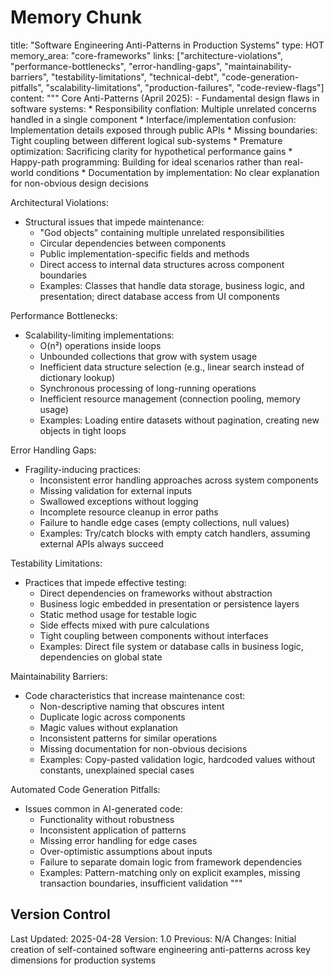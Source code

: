 # Memory Chunk

<chunk>
title: "Software Engineering Anti-Patterns in Production Systems"
type: HOT
memory_area: "core-frameworks"
links: ["architecture-violations", "performance-bottlenecks", "error-handling-gaps", "maintainability-barriers", "testability-limitations", "technical-debt", "code-generation-pitfalls", "scalability-limitations", "production-failures", "code-review-flags"]
content: """
Core Anti-Patterns (April 2025):
- Fundamental design flaws in software systems:
  * Responsibility conflation: Multiple unrelated concerns handled in a single component
  * Interface/implementation confusion: Implementation details exposed through public APIs
  * Missing boundaries: Tight coupling between different logical sub-systems
  * Premature optimization: Sacrificing clarity for hypothetical performance gains
  * Happy-path programming: Building for ideal scenarios rather than real-world conditions
  * Documentation by implementation: No clear explanation for non-obvious design decisions

Architectural Violations:
- Structural issues that impede maintenance:
  * "God objects" containing multiple unrelated responsibilities
  * Circular dependencies between components
  * Public implementation-specific fields and methods
  * Direct access to internal data structures across component boundaries
  * Examples: Classes that handle data storage, business logic, and presentation; direct database access from UI components

Performance Bottlenecks:
- Scalability-limiting implementations:
  * O(n²) operations inside loops
  * Unbounded collections that grow with system usage
  * Inefficient data structure selection (e.g., linear search instead of dictionary lookup)
  * Synchronous processing of long-running operations
  * Inefficient resource management (connection pooling, memory usage)
  * Examples: Loading entire datasets without pagination, creating new objects in tight loops

Error Handling Gaps:
- Fragility-inducing practices:
  * Inconsistent error handling approaches across system components
  * Missing validation for external inputs
  * Swallowed exceptions without logging
  * Incomplete resource cleanup in error paths
  * Failure to handle edge cases (empty collections, null values)
  * Examples: Try/catch blocks with empty catch handlers, assuming external APIs always succeed

Testability Limitations:
- Practices that impede effective testing:
  * Direct dependencies on frameworks without abstraction
  * Business logic embedded in presentation or persistence layers
  * Static method usage for testable logic
  * Side effects mixed with pure calculations
  * Tight coupling between components without interfaces
  * Examples: Direct file system or database calls in business logic, dependencies on global state

Maintainability Barriers:
- Code characteristics that increase maintenance cost:
  * Non-descriptive naming that obscures intent
  * Duplicate logic across components
  * Magic values without explanation
  * Inconsistent patterns for similar operations
  * Missing documentation for non-obvious decisions
  * Examples: Copy-pasted validation logic, hardcoded values without constants, unexplained special cases

Automated Code Generation Pitfalls:
- Issues common in AI-generated code:
  * Functionality without robustness
  * Inconsistent application of patterns
  * Missing error handling for edge cases
  * Over-optimistic assumptions about inputs
  * Failure to separate domain logic from framework dependencies
  * Examples: Pattern-matching only on explicit examples, missing transaction boundaries, insufficient validation
"""
</chunk>

## Version Control
Last Updated: 2025-04-28
Version: 1.0
Previous: N/A
Changes: Initial creation of self-contained software engineering anti-patterns across key dimensions for production systems
